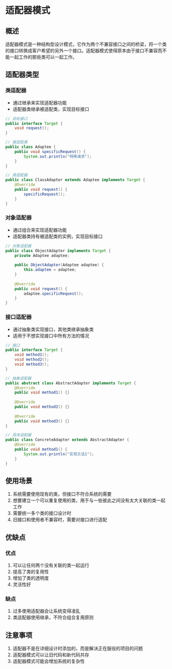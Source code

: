 # 适配器模式

## 概述

适配器模式是一种结构型设计模式，它作为两个不兼容接口之间的桥梁，将一个类的接口转换成客户希望的另外一个接口。适配器模式使得原本由于接口不兼容而不能一起工作的那些类可以一起工作。

## 适配器类型

### 类适配器

- 通过继承来实现适配器功能
- 适配器类继承被适配类，实现目标接口

```java
// 目标接口
public interface Target {
    void request();
}

// 被适配类
public class Adaptee {
    public void specificRequest() {
        System.out.println("特殊请求");
    }
}

// 类适配器
public class ClassAdapter extends Adaptee implements Target {
    @Override
    public void request() {
        specificRequest();
    }
}
```

### 对象适配器

- 通过组合来实现适配器功能
- 适配器类持有被适配类的实例，实现目标接口

```java
// 对象适配器
public class ObjectAdapter implements Target {
    private Adaptee adaptee;
    
    public ObjectAdapter(Adaptee adaptee) {
        this.adaptee = adaptee;
    }
    
    @Override
    public void request() {
        adaptee.specificRequest();
    }
}
```

### 接口适配器

- 通过抽象类实现接口，其他类继承抽象类
- 适用于不想实现接口中所有方法的情况

```java
// 接口
public interface Target {
    void method1();
    void method2();
    void method3();
}

// 抽象适配器
public abstract class AbstractAdapter implements Target {
    @Override
    public void method1() {}
    
    @Override
    public void method2() {}
    
    @Override
    public void method3() {}
}

// 具体适配器
public class ConcreteAdapter extends AbstractAdapter {
    @Override
    public void method1() {
        System.out.println("实现方法1");
    }
}
```

## 使用场景

1. 系统需要使用现有的类，但接口不符合系统的需要
2. 想要建立一个可以重复使用的类，用于与一些彼此之间没有太大关联的类一起工作
3. 需要统一多个类的接口设计时
4. 旧接口和使用者不兼容时，需要对接口进行适配

## 优缺点

### 优点

1. 可以让任何两个没有关联的类一起运行
2. 提高了类的复用性
3. 增加了类的透明度
4. 灵活性好

### 缺点

1. 过多使用适配器会让系统变得凌乱
2. 类适配器使用继承，不符合组合复用原则

## 注意事项

1. 适配器不是在详细设计时添加的，而是解决正在服役的项目的问题
2. 适配器模式可以让旧代码和新代码共存
3. 适配器模式可能会增加系统的复杂性